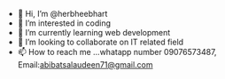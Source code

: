 - 👋 Hi, I’m @herbheebhart
- 👀 I’m interested in coding
- 🌱 I’m currently learning web development
- 💞️ I’m looking to collaborate on IT related field
- 📫 How to reach me ...whatapp number 09076573487, Email:abibatsalaudeen71@gmail.com

<!---
herbheebhart/herbheebhart is a ✨ special ✨ repository because its `README.md` (this file) appears on your GitHub profile.
You can click the Preview link to take a look at your changes.
--->
